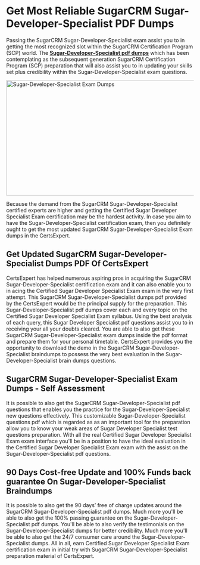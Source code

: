 <h1><strong>Get Most Reliable SugarCRM Sugar-Developer-Specialist PDF Dumps</strong></h1>
<p>Passing the SugarCRM Sugar-Developer-Specialist exam assist you to in getting the most recognized slot within the SugarCRM Certification Program (SCP) world. The <strong><a href="https://www.certsexpert.com/Sugar-Developer-Specialist-pdf-questions.html">Sugar-Developer-Specialist pdf dumps</a></strong> which has been contemplating as the subsequent generation SugarCRM Certification Program (SCP) preparation that will also assist you to in updating your skills set plus credibility within the Sugar-Developer-Specialist exam questions.</p>
<p><img src="https://i.ibb.co/vvYgTD3/Sugar-Developer-Specialist.png" alt="Sugar-Developer-Specialist Exam Dumps" width="550" height="309" /></p>
<p>Because the demand from the SugarCRM Sugar-Developer-Specialist certified experts are higher and getting the Certified Sugar Developer Specialist Exam certification may be the hardest activity. In case you aim to have the Sugar-Developer-Specialist certification exam, then you definitely ought to get the most updated SugarCRM Sugar-Developer-Specialist Exam dumps in the CertsExpert.</p>
<h2><strong>Get Updated SugarCRM Sugar-Developer-Specialist Dumps PDF Of CertsExpert</strong></h2>
<p>CertsExpert has helped numerous aspiring pros in acquiring the SugarCRM Sugar-Developer-Specialist certification exam and it can also enable you to in acing the Certified Sugar Developer Specialist Exam exam in the very first attempt. This SugarCRM Sugar-Developer-Specialist dumps pdf provided by the CertsExpert would be the principal supply for the preparation. This Sugar-Developer-Specialist pdf dumps cover each and every topic on the Certified Sugar Developer Specialist Exam syllabus. Using the best analysis of each query, this Sugar Developer Specialist pdf questions assist you to in receiving your all your doubts cleared. You are able to also get these SugarCRM Sugar-Developer-Specialist exam dumps inside the pdf format and prepare them for your personal timetable. CertsExpert provides you the opportunity to download the demo in the SugarCRM Sugar-Developer-Specialist braindumps to possess the very best evaluation in the Sugar-Developer-Specialist brain dumps questions.</p>
<h2><strong>SugarCRM Sugar-Developer-Specialist Exam Dumps - Self Assessment</strong></h2>
<p>It is possible to also get the SugarCRM Sugar-Developer-Specialist pdf questions that enables you the practice for the Sugar-Developer-Specialist new questions effectively. This customizable Sugar-Developer-Specialist questions pdf which is regarded as as an important tool for the preparation allow you to know your weak areas of Sugar Developer Specialist test questions preparation. With all the real Certified Sugar Developer Specialist Exam exam interface you'll be in a position to have the ideal evaluation in the Certified Sugar Developer Specialist Exam exam with the assist on the Sugar-Developer-Specialist pdf questions.</p>
<h2><strong>90 Days Cost-free Update and 100% Funds back guarantee On Sugar-Developer-Specialist Braindumps</strong></h2>
<p>It is possible to also get the 90 days&rsquo; free of charge updates around the SugarCRM Sugar-Developer-Specialist pdf dumps. Much more you'll be able to also get the 100% passing guarantee on the Sugar-Developer-Specialist pdf dumps. You'll be able to also verify the testimonials on the Sugar-Developer-Specialist dumps for better credibility. Much more you'll be able to also get the 24/7 consumer care around the Sugar-Developer-Specialist dumps. All in all, earn Certified Sugar Developer Specialist Exam certification exam in initial try with SugarCRM Sugar-Developer-Specialist preparation material of CertsExpert.</p>
